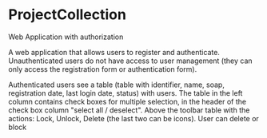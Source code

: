 # ProjectCollection
Web Application with authorization


A web application that allows users to register and authenticate. Unauthenticated users do not have access to user management (they can only access the registration form or authentication form).

Authenticated users see a table (table with identifier, name, soap, registration date, last login date, status) with users.
The table in the left column contains check boxes for multiple selection, in the header of the check box column "select all / deselect".
Above the toolbar table with the actions: Lock, Unlock, Delete (the last two can be icons). User can delete or block
